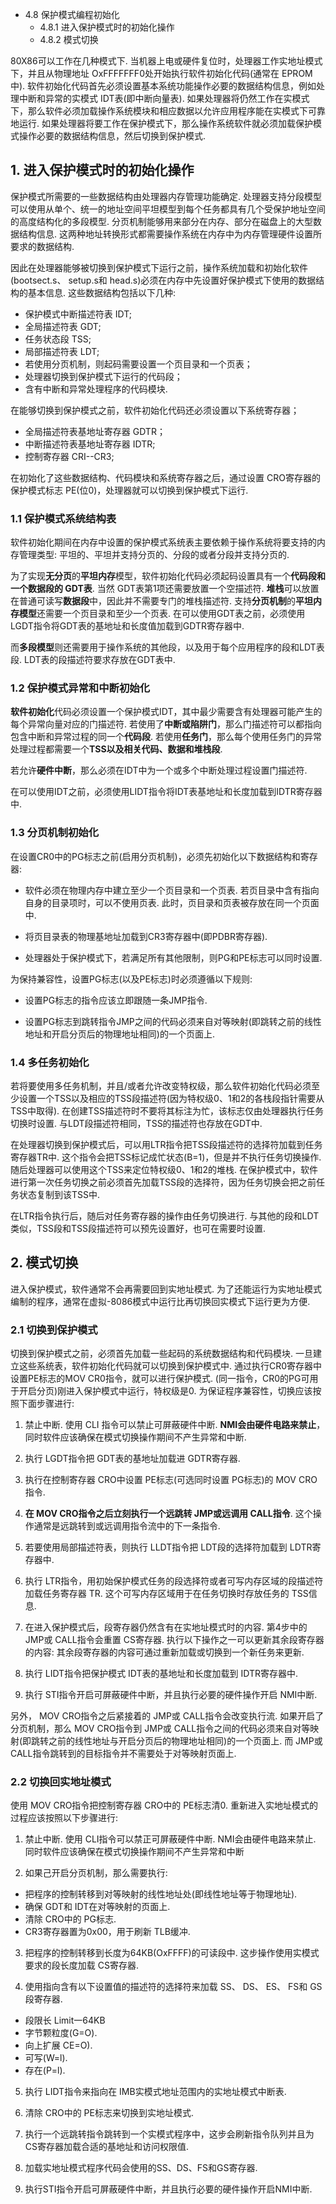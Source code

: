 - 4.8 保护模式编程初始化
    - 4.8.1 进入保护模式时的初始化操作
    - 4.8.2 模式切换

80X86可以工作在几种模式下. 当机器上电或硬件复位时，处理器工作实地址模式下，并且从物理地址 OxFFFFFFF0处开始执行软件初始化代码(通常在 EPROM中). 软件初始化代码首先必须设置基本系统功能操作必要的数据结构信息，例如处理中断和异常的实模式 IDT表(即中断向量表). 如果处理器将仍然工作在实模式下，那么软件必须加载操作系统模块和相应数据以允许应用程序能在实模式下可靠地运行. 如果处理器将要工作在保护模式下，那么操作系统软件就必须加载保护模式操作必要的数据结构信息，然后切换到保护模式. 

## 1. 进入保护模式时的初始化操作

保护模式所需要的一些数据结构由处理器内存管理功能确定. 处理器支持分段模型可以使用从单个、统一的地址空间平坦模型到每个任务都具有几个受保护地址空间的高度结构化的多段模型. 分页机制能够用来部分在内存、部分在磁盘上的大型数据结构信息. 这两种地址转换形式都需要操作系统在内存中为内存管理硬件设置所要求的数据结构. 

因此在处理器能够被切换到保护模式下运行之前，操作系统加载和初始化软件(bootsect.s、 setup.s和 head.s)必须在内存中先设置好保护模式下使用的数据结构的基本信息. 这些数据结构包括以下几种: 

- 保护模式中断描述符表 IDT;
- 全局描述符表 GDT;
- 任务状态段 TSS;
- 局部描述符表 LDT;
- 若使用分页机制，则起码需要设置一个页目录和一个页表；
- 处理器切换到保护模式下运行的代码段；
- 含有中断和异常处理程序的代码模块. 

在能够切换到保护模式之前，软件初始化代码还必须设置以下系统寄存器；

- 全局描述符表基地址寄存器 GDTR；
- 中断描述符表基地址寄存器 IDTR;
- 控制寄存器 CRI--CR3;

在初始化了这些数据结构、代码模块和系统寄存器之后，通过设置 CRO寄存器的保护模式标志 PE(位0)，处理器就可以切换到保护模式下运行. 

### 1.1 保护模式系统结构表

软件初始化期间在内存中设置的保护模式系统表主要依赖于操作系统将要支持的内存管理类型: 平坦的、平坦并支持分页的、分段的或者分段并支持分页的. 

为了实现**无分页**的**平坦内存**模型，软件初始化代码必须起码设置具有一个**代码段和一个数据段的 GDT表**. 当然 GDT表第1项还需要放置一个空描述符. **堆栈**可以放置在普通可读写**数据段**中，因此并不需要专门的堆栈描述符. 支持**分页机制**的**平坦内存模型**还需要一个页目录和至少一个页表. 在可以使用GDT表之前，必须使用LGDT指令将GDT表的基地址和长度值加载到GDTR寄存器中. 

而**多段模型**则还需要用于操作系统的其他段，以及用于每个应用程序的段和LDT表段. LDT表的段描述符要求存放在GDT表中. 

### 1.2 保护模式异常和中断初始化

**软件初始化**代码必须设置一个保护模式IDT，其中最少需要含有处理器可能产生的每个异常向量对应的门描述符. 若使用了**中断或陷阱门**，那么门描述符可以都指向包含中断和异常过程的同一个**代码段**. 若使用**任务门**，那么每个使用任务门的异常处理过程都需要一个**TSS以及相关代码、数据和堆栈段**. 

若允许**硬件中断**，那么必须在IDT中为一个或多个中断处理过程设置门描述符. 

在可以使用IDT之前，必须使用LIDT指令将IDT表基地址和长度加载到IDTR寄存器中. 

### 1.3 分页机制初始化

在设置CR0中的PG标志之前(启用分页机制)，必须先初始化以下数据结构和寄存器: 

- 软件必须在物理内存中建立至少一个页目录和一个页表. 若页目录中含有指向自身的目录项时，可以不使用页表. 此时，页目录和页表被存放在同一个页面中. 

- 将页目录表的物理基地址加载到CR3寄存器中(即PDBR寄存器). 

- 处理器处于保护模式下，若满足所有其他限制，则PG和PE标志可以同时设置. 

为保持兼容性，设置PG标志(以及PE标志)时必须遵循以下规则: 

- 设置PG标志的指令应该立即跟随一条JMP指令. 

- 设置PG标志到跳转指令JMP之间的代码必须来自对等映射(即跳转之前的线性地址和开启分页后的物理地址相同)的一个页面上. 

### 1.4 多任务初始化

若将要使用多任务机制，并且/或者允许改变特权级，那么软件初始化代码必须至少设置一个TSS以及相应的TSS段描述符(因为特权级0、1和2的各栈段指针需要从TSS中取得). 在创建TSS描述符时不要将其标注为忙，该标志仅由处理器执行任务切换时设置. 与LDT段描述符相同，TSS的描述符也存放在GDT中. 

在处理器切换到保护模式后，可以用LTR指令把TSS段描述符的选择符加载到任务寄存器TR中. 这个指令会把TSS标记成忙状态(B=1)，但是并不执行任务切换操作. 随后处理器可以使用这个TSS来定位特权级0、1和2的堆栈. 在保护模式中，软件进行第一次任务切换之前必须首先加载TSS段的选择符，因为任务切换会把之前任务状态复制到该TSS中. 

在LTR指令执行后，随后对任务寄存器的操作由任务切换进行. 与其他的段和LDT类似，TSS段和TSS段描述符可以预先设置好，也可在需要时设置. 

## 2. 模式切换

进入保护模式，软件通常不会再需要回到实地址模式. 为了还能运行为实地址模式编制的程序，通常在虚拟-8086模式中运行比再切换回实模式下运行更为方便. 

### 2.1 切换到保护模式

切换到保护模式之前，必须首先加载一些起码的系统数据结构和代码模块. 一旦建立这些系统表，软件初始化代码就可以切换到保护模式中. 通过执行CR0寄存器中设置PE标志的MOV CR0指令，就可以进行保护模式. (同一指令，CR0的PG可用于开启分页)刚进入保护模式中运行，特权级是0. 为保证程序兼容性，切换应该按照下面步骤进行: 

1. 禁止中断. 使用 CLI 指令可以禁止可屏蔽硬件中断.  **NMI会由硬件电路来禁止**，同时软件应该确保在模式切换操作期间不产生异常和中断. 

2. 执行 LGDT指令把 GDT表的基地址加载进 GDTR寄存器. 

3. 执行在控制寄存器 CRO中设置 PE标志(可选同时设置 PG标志)的 MOV CRO指令. 

4. **在 MOV CRO指令之后立刻执行一个远跳转 JMP或远调用 CALL指令**. 这个操作通常是远跳转到或远调用指令流中的下一条指令. 

5. 若要使用局部描述符表，则执行 LLDT指令把 LDT段的选择符加载到 LDTR寄存器中. 

6. 执行 LTR指令，用初始保护模式任务的段选择符或者可写内存区域的段描述符加载任务寄存器 TR. 这个可写内存区域用于在任务切换时存放任务的 TSS信息. 

7. 在进入保护模式后，段寄存器仍然含有在实地址模式时的内容. 第4步中的 JMP或 CALL指令会重置 CS寄存器. 执行以下操作之一可以更新其余段寄存器的内容: 其余段寄存器的内容可通过重新加载或切换到一个新任务来更新. 

8. 执行 LIDT指令把保护模式 IDT表的基地址和长度加载到 IDTR寄存器中. 

9. 执行 STI指令开启可屏蔽硬件中断，并且执行必要的硬件操作开启 NMI中断. 

另外， MOV CRO指令之后紧接着的 JMP或 CALL指令会改变执行流. 如果开启了分页机制，那么 MOV CRO指令到 JMP或 CALL指令之间的代码必须来自对等映射(即跳转之前的线性地址与开启分页后的物理地址相同)的一个页面上. 而 JMP或 CALL指令跳转到的目标指令并不需要处于对等映射页面上. 

### 2.2 切换回实地址模式

使用 MOV CRO指令把控制寄存器 CRO中的 PE标志清0. 重新进入实地址模式的过程应该按照以下步骤进行: 

1. 禁止中断. 使用 CLI指令可以禁正可屏蔽硬件中断.  NMI会由硬件电路来禁止. 同时软件应该确保在模式切换操作期间不产生异常和中断

2. 如果己开启分页机制，那么需要执行: 

- 把程序的控制转移到对等映射的线性地址处(即线性地址等于物理地址).  
- 确保 GDT和 IDT在对等映射的页面上. 
- 清除 CRO中的 PG标志. 
- CR3寄存器置为0x00，用于刷新 TLB缓冲.

3. 把程序的控制转移到长度为64KB(OxFFFF)的可读段中. 这步操作使用实模式要求的段长度加载 CS寄存器. 

4. 使用指向含有以下设置值的描述符的选择符来加载 SS、 DS、 ES、 FS和 GS段寄存器. 

- 段限长 Limit一64KB
- 字节颗粒度(G=O). 
- 向上扩展 CE=O). 
- 可写(W=l). 
- 存在(P=l). 

5. 执行 LIDT指令来指向在 IMB实模式地址范围内的实地址模式中断表. 

6. 清除 CRO中的 PE标志来切换到实地址模式. 

7. 执行一个远跳转指令跳转到一个实模式程序中，这步会刷新指令队列并且为CS寄存器加载合适的基地址和访问权限值. 

8. 加载实地址模式程序代码会使用的SS、DS、FS和GS寄存器. 

9. 执行STI指令开启可屏蔽硬件中断，并且执行必要的硬件操作开启NMI中断. 